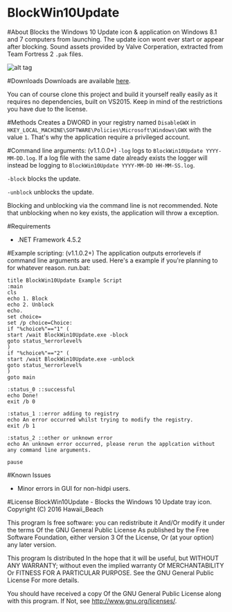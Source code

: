 # BlockWin10Update

#About
Blocks the Windows 10 Update icon & application on Windows 8.1 and 7 computers from launching. The update icon wont ever start or appear after blocking.
Sound assets provided by Valve Corperation, extracted from Team Fortress 2 `.pak` files.

![alt tag](http://i.imgur.com/5jVUvMl.png)

#Downloads
Downloads are available [here](https://github.com/ElPumpo/BlockWin10Update/releases).

You can of course clone this project and build it yourself really easily as it requires no dependencies, built on VS2015. Keep in mind of the restrictions you have due to the license.

#Methods
Creates a DWORD in your registry named `DisableGWX` in `HKEY_LOCAL_MACHINE\SOFTWARE\Policies\Microsoft\Windows\GWX` with the value `1`. That's why the application require a privileged account.

#Command line arguments: (v1.1.0.0+)
`-log` logs to `BlockWin10Update YYYY-MM-DD.log`. If a log file with the same date already exists the logger will instead be logging to `BlockWin10Update YYYY-MM-DD HH-MM-SS.log`.

`-block` blocks the update.

`-unblock` unblocks the update.

Blocking and unblocking via the command line is not recommended. Note that unblocking when no key exists, the application will throw a exception.

#Requirements
+ .NET Framework 4.5.2

#Example scripting: (v1.1.0.2+)
The application outputs errorlevels if command line arguments are used. Here's a example if you're planning to for whatever reason.
run.bat:
```
title BlockWin10Update Example Script
:main
cls
echo 1. Block
echo 2. Unblock
echo.
set choice=
set /p choice=Choice: 
if "%choice%"=="1" (
start /wait BlockWin10Update.exe -block
goto status_%errorlevel%
)
if "%choice%"=="2" (
start /wait BlockWin10Update.exe -unblock
goto status_%errorlevel%
)
goto main

:status_0 ::successful
echo Done!
exit /b 0

:status_1 ::error adding to registry
echo An error occurred whilst trying to modify the registry.
exit /b 1

:status_2 ::other or unknown error
echo An unknown error occurred, please rerun the applcation without any command line arguments.

pause
```

#Known Issues
+ Minor errors in GUI for non-hidpi users.

#License
BlockWin10Update - Blocks the Windows 10 Update tray icon.
Copyright (C) 2016 Hawaii_Beach

This program Is free software: you can redistribute it And/Or modify
it under the terms Of the GNU General Public License As published by
the Free Software Foundation, either version 3 Of the License, Or
(at your option) any later version.

This program Is distributed In the hope that it will be useful,
but WITHOUT ANY WARRANTY; without even the implied warranty Of
MERCHANTABILITY Or FITNESS FOR A PARTICULAR PURPOSE.  See the
GNU General Public License For more details.

You should have received a copy Of the GNU General Public License
along with this program.  If Not, see <http://www.gnu.org/licenses/>.
